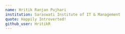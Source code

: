 ```yaml
---
name: Hritik Ranjan Pujhari
institution: Saraswati Institute of IT & Management
quote: Happily Introverted!
github_user: HritikR
---
```

